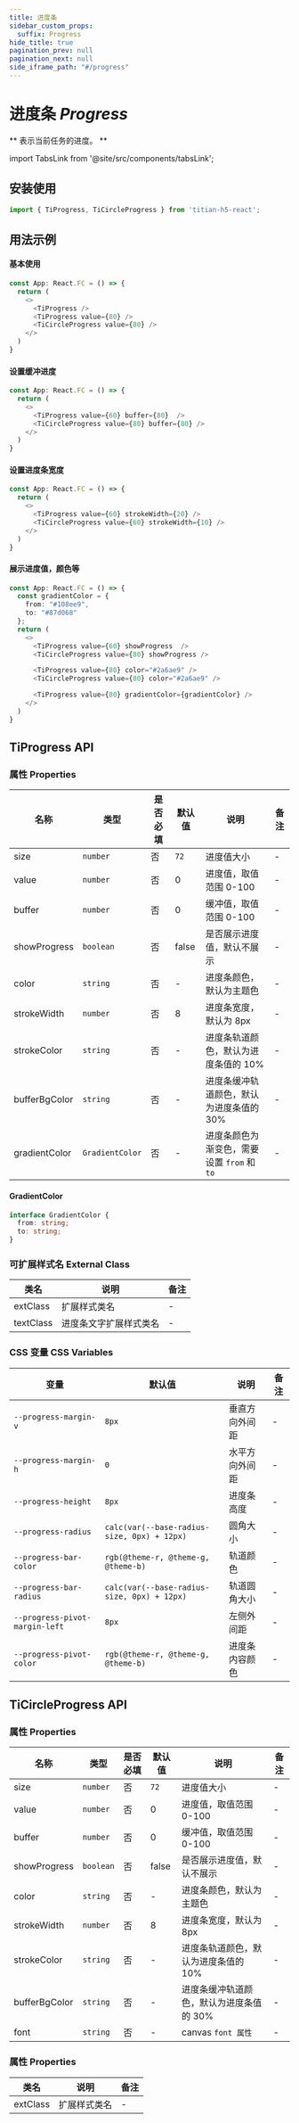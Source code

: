 ```yaml
---
title: 进度条
sidebar_custom_props:
  suffix: Progress
hide_title: true
pagination_prev: null
pagination_next: null
side_iframe_path: "#/progress"
---
```


# 进度条 _Progress_

** 表示当前任务的进度。 **

import TabsLink from '@site/src/components/tabsLink';

<TabsLink id="tiprogress-api" />

## 安装使用

```typescript jsx showLineNumbers
import { TiProgress, TiCircleProgress } from 'titian-h5-react';
```

## 用法示例

#### 基本使用

```typescript jsx showLineNumbers
const App: React.FC = () => {
  return (
    <>
      <TiProgress />
      <TiProgress value={80} />
      <TiCircleProgress value={80} />
    </>
  )
}
```

#### 设置缓冲进度

```typescript jsx showLineNumbers
const App: React.FC = () => {
  return (
    <>
      <TiProgress value={60} buffer={80}  />
      <TiCircleProgress value={80} buffer={80} />
    </>
  )
}
```

#### 设置进度条宽度

```typescript jsx showLineNumbers
const App: React.FC = () => {
  return (
    <>
      <TiProgress value={60} strokeWidth={20} />
      <TiCircleProgress value={60} strokeWidth={10} />
    </>
  )
}
```

#### 展示进度值，颜色等

```typescript jsx showLineNumbers
const App: React.FC = () => {
  const gradientColor = {
    from: "#108ee9",
    to: "#87d068"
  };
  return (
    <>
      <TiProgress value={60} showProgress  />
      <TiCircleProgress value={80} showProgress />

      <TiProgress value={80} color="#2a6ae9" />
      <TiCircleProgress value={80} color="#2a6ae9" />

      <TiProgress value={80} gradientColor={gradientColor} />
    </>
  )
}
```

## TiProgress API

### 属性 **Properties**

| 名称          | 类型      | 是否必填 | 默认值 | 说明                                    | 备注 |
| ------------- | --------- | -------- | ------ | --------------------------------------- | ---- |
| size         | `number`  | 否       | `72`      | 进度值大小                  | -    |
| value         | `number`  | 否       | 0      | 进度值，取值范围 0-100                  | -    |
| buffer        | `number`  | 否       | 0      | 缓冲值，取值范围 0-100                  | -    |
| showProgress  | `boolean` | 否       | false  | 是否展示进度值，默认不展示              | -    |
| color         | `string`  | 否       | -      | 进度条颜色，默认为主题色                | -    |
| strokeWidth   | `number`  | 否       | 8      | 进度条宽度，默认为 8px                  | -    |
| strokeColor   | `string`  | 否       | -      | 进度条轨道颜色，默认为进度条值的 10%    | -    |
| bufferBgColor   | `string`  | 否       | -      | 进度条缓冲轨道颜色，默认为进度条值的 30%    | -    |
| gradientColor | `GradientColor`  | 否       | -      | 进度条颜色为渐变色，需要设置 `from` 和 `to` | -    |

#### GradientColor

```typescript showLineNumbers
interface GradientColor {
  from: string;
  to: string;
}
```

### 可扩展样式名 **External Class**

| 类名      | 说明                   | 备注 |
| --------- | ---------------------- | ---- |
| extClass  | 扩展样式类名           | -    |
| textClass | 进度条文字扩展样式类名 | -    |

### CSS 变量 **CSS Variables**

| 变量                         | 默认值 | 说明           | 备注 |
| ---------------------------- | ------ | -------- | ---- |
| `--progress-margin-v`          | `8px` | 垂直方向外间距 | -    |
| `--progress-margin-h`          | `0` | 水平方向外间距 | -    |
| `--progress-height`            | `8px` | 进度条高度     | -    |
| `--progress-radius`            | `calc(var(--base-radius-size, 0px) + 12px)` | 圆角大小       | -    |
| `--progress-bar-color`         | `rgb(@theme-r, @theme-g, @theme-b)` | 轨道颜色       | -    |
| `--progress-bar-radius`        | `calc(var(--base-radius-size, 0px) + 12px)` | 轨道圆角大小   | -    |
| `--progress-pivot-margin-left` | `8px` | 左侧外间距     | -    |
| `--progress-pivot-color`       | `rgb(@theme-r, @theme-g, @theme-b)` | 进度条内容颜色 | -    |

## TiCircleProgress API

### 属性 **Properties**

| 名称          | 类型      | 是否必填 | 默认值 | 说明                                    | 备注 |
| ------------- | --------- | -------- | ------ | --------------------------------------- | ---- |
| size         | `number`  | 否       | `72`      | 进度值大小                  | -    |
| value         | `number`  | 否       | 0      | 进度值，取值范围 0-100                  | -    |
| buffer        | `number`  | 否       | 0      | 缓冲值，取值范围 0-100                  | -    |
| showProgress  | `boolean` | 否       | false  | 是否展示进度值，默认不展示              | -    |
| color         | `string`  | 否       | -      | 进度条颜色，默认为主题色                | -    |
| strokeWidth   | `number`  | 否       | 8      | 进度条宽度，默认为 8px                  | -    |
| strokeColor   | `string`  | 否       | -      | 进度条轨道颜色，默认为进度条值的 10%    | -    |
| bufferBgColor   | `string`  | 否       | -      | 进度条缓冲轨道颜色，默认为进度条值的 30%    | -    |
| font | `string` | 否 | - | canvas `font 属性` | - |

### 属性 **Properties**

| 类名      | 说明                   | 备注 |
| --------- | ---------------------- | ---- |
| extClass  | 扩展样式类名           | -    |
